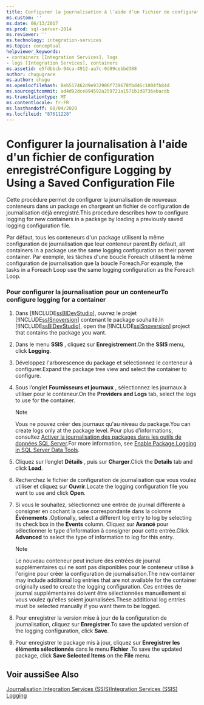 ```yaml
---
title: Configurer la journalisation à l’aide d’un fichier de configuration enregistré | Microsoft Docs
ms.custom: ''
ms.date: 06/13/2017
ms.prod: sql-server-2014
ms.reviewer: ''
ms.technology: integration-services
ms.topic: conceptual
helpviewer_keywords:
- containers [Integration Services], logs
- logs [Integration Services], containers
ms.assetid: e5fdbbcb-94ca-4912-aa7c-0d89cebbd308
author: chugugrace
ms.author: chugu
ms.openlocfilehash: 8eb517462d9e932906f739678fbd46c1004fb84d
ms.sourcegitcommit: ad4d92dce894592a259721a1571b1d8736abacdb
ms.translationtype: MT
ms.contentlocale: fr-FR
ms.lasthandoff: 08/04/2020
ms.locfileid: "87611228"
---
```

# <a name="configure-logging-by-using-a-saved-configuration-file"></a><span data-ttu-id="89e30-102">Configurer la journalisation à l'aide d'un fichier de configuration enregistré</span><span class="sxs-lookup"><span data-stu-id="89e30-102">Configure Logging by Using a Saved Configuration File</span></span>
  <span data-ttu-id="89e30-103">Cette procédure permet de configurer la journalisation de nouveaux conteneurs dans un package en chargeant un fichier de configuration de journalisation déjà enregistré.</span><span class="sxs-lookup"><span data-stu-id="89e30-103">This procedure describes how to configure logging for new containers in a package by loading a previously saved logging configuration file.</span></span>  
  
 <span data-ttu-id="89e30-104">Par défaut, tous les conteneurs d'un package utilisent la même configuration de journalisation que leur conteneur parent.</span><span class="sxs-lookup"><span data-stu-id="89e30-104">By default, all containers in a package use the same logging configuration as their parent container.</span></span> <span data-ttu-id="89e30-105">Par exemple, les tâches d'une boucle Foreach utilisent la même configuration de journalisation que la boucle Foreach.</span><span class="sxs-lookup"><span data-stu-id="89e30-105">For example, the tasks in a Foreach Loop use the same logging configuration as the Foreach Loop.</span></span>  
  
### <a name="to-configure-logging-for-a-container"></a><span data-ttu-id="89e30-106">Pour configurer la journalisation pour un conteneur</span><span class="sxs-lookup"><span data-stu-id="89e30-106">To configure logging for a container</span></span>  
  
1.  <span data-ttu-id="89e30-107">Dans [!INCLUDE[ssBIDevStudio](../includes/ssbidevstudio-md.md)], ouvrez le projet [!INCLUDE[ssISnoversion](../includes/ssisnoversion-md.md)] contenant le package souhaité.</span><span class="sxs-lookup"><span data-stu-id="89e30-107">In [!INCLUDE[ssBIDevStudio](../includes/ssbidevstudio-md.md)], open the [!INCLUDE[ssISnoversion](../includes/ssisnoversion-md.md)] project that contains the package you want.</span></span>  
  
2.  <span data-ttu-id="89e30-108">Dans le menu **SSIS** , cliquez sur **Enregistrement**.</span><span class="sxs-lookup"><span data-stu-id="89e30-108">On the **SSIS** menu, click **Logging**.</span></span>  
  
3.  <span data-ttu-id="89e30-109">Développez l'arborescence du package et sélectionnez le conteneur à configurer.</span><span class="sxs-lookup"><span data-stu-id="89e30-109">Expand the package tree view and select the container to configure.</span></span>  
  
4.  <span data-ttu-id="89e30-110">Sous l’onglet **Fournisseurs et journaux** , sélectionnez les journaux à utiliser pour le conteneur.</span><span class="sxs-lookup"><span data-stu-id="89e30-110">On the **Providers and Logs** tab, select the logs to use for the container.</span></span>  
  
    > [!NOTE]  
    >  <span data-ttu-id="89e30-111">Vous ne pouvez créer des journaux qu'au niveau du package.</span><span class="sxs-lookup"><span data-stu-id="89e30-111">You can create logs only at the package level.</span></span> <span data-ttu-id="89e30-112">Pour plus d’informations, consultez [Activer la journalisation des packages dans les outils de données SQL Server](../../2014/integration-services/enable-package-logging-in-sql-server-data-tools.md).</span><span class="sxs-lookup"><span data-stu-id="89e30-112">For more information, see [Enable Package Logging in SQL Server Data Tools](../../2014/integration-services/enable-package-logging-in-sql-server-data-tools.md).</span></span>  
  
5.  <span data-ttu-id="89e30-113">Cliquez sur l’onglet **Détails** , puis sur **Charger**.</span><span class="sxs-lookup"><span data-stu-id="89e30-113">Click the **Details** tab and click **Load**.</span></span>  
  
6.  <span data-ttu-id="89e30-114">Recherchez le fichier de configuration de journalisation que vous voulez utiliser et cliquez sur **Ouvrir**.</span><span class="sxs-lookup"><span data-stu-id="89e30-114">Locate the logging configuration file you want to use and click **Open**.</span></span>  
  
7.  <span data-ttu-id="89e30-115">Si vous le souhaitez, sélectionnez une entrée de journal différente à consigner en cochant la case correspondante dans la colonne **Événements** .</span><span class="sxs-lookup"><span data-stu-id="89e30-115">Optionally, select a different log entry to log by selecting its check box in the **Events** column.</span></span> <span data-ttu-id="89e30-116">Cliquez sur **Avancé** pour sélectionner le type d’information à consigner pour cette entrée.</span><span class="sxs-lookup"><span data-stu-id="89e30-116">Click **Advanced** to select the type of information to log for this entry.</span></span>  
  
    > [!NOTE]  
    >  <span data-ttu-id="89e30-117">Le nouveau conteneur peut inclure des entrées de journal supplémentaires qui ne sont pas disponibles pour le conteneur utilisé à l'origine pour créer la configuration de journalisation.</span><span class="sxs-lookup"><span data-stu-id="89e30-117">The new container may include additional log entries that are not available for the container originally used to create the logging configuration.</span></span> <span data-ttu-id="89e30-118">Ces entrées de journal supplémentaires doivent être sélectionnées manuellement si vous voulez qu'elles soient journalisées.</span><span class="sxs-lookup"><span data-stu-id="89e30-118">These additional log entries must be selected manually if you want them to be logged.</span></span>  
  
8.  <span data-ttu-id="89e30-119">Pour enregistrer la version mise à jour de la configuration de journalisation, cliquez sur **Enregistrer**.</span><span class="sxs-lookup"><span data-stu-id="89e30-119">To save the updated version of the logging configuration, click **Save**.</span></span>  
  
9. <span data-ttu-id="89e30-120">Pour enregistrer le package mis à jour, cliquez sur **Enregistrer les éléments sélectionnés** dans le menu **Fichier** .</span><span class="sxs-lookup"><span data-stu-id="89e30-120">To save the updated package, click **Save Selected Items** on the **File** menu.</span></span>  
  
## <a name="see-also"></a><span data-ttu-id="89e30-121">Voir aussi</span><span class="sxs-lookup"><span data-stu-id="89e30-121">See Also</span></span>  
 [<span data-ttu-id="89e30-122">Journalisation Integration Services &#40;SSIS&#41;</span><span class="sxs-lookup"><span data-stu-id="89e30-122">Integration Services &#40;SSIS&#41; Logging</span></span>](performance/integration-services-ssis-logging.md)  
  
  
